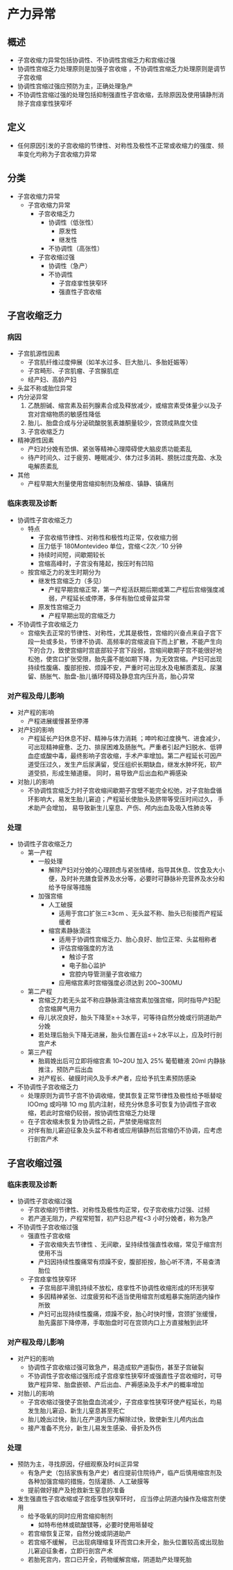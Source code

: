 # 产力异常

## 概述

- 子宫收缩力异常包括协调性、不协调性宫缩乏力和宫缩过强
- 协调性宫缩乏力处理原则是加强子宫收缩 ，不协调性宫缩乏力处理原则是调节子宫收缩
- 协调性宫缩过强应预防为主，正确处理急产
- 不协调性宫缩过强的处理包括抑制强直性子宫收缩，去除原因及使用镇静剂消除子宫痉挛性狭窄坏

## 定义
- 任何原因引发的子宫收缩的节律性、对称性及极性不正常或收缩力的强度、频率变化均称为子宫收缩力异常

## 分类
- 子宫收缩力异常
  - 子宫收缩力异常
    - 子宫收缩乏力
      - 协调性（低张性）
        - 原发性
        - 继发性
      - 不协调性（高张性）
    - 子宫收缩过强
      - 协调性（急产）
      - 不协调性
        - 子宫痉挛性狭窄环
        - 强直性子宫收缩

## 子宫收缩乏力

### 病因

- 子宫肌源性因素
  - 子宫肌纤维过度伸展（如羊水过多、巨大胎儿、多胎妊娠等）
  - 子宫畸形、子宫肌瘤、子宫腺肌症
  - 经产妇、高龄产妇
- 头盆不称或胎位异常
- 内分泌异常
  1. 乙酰胆碱、缩宫素及前列腺素合成及释放减少，或缩宫素受体量少以及子宫对宫缩物质的敏感性降低
  2. 胎儿、胎盘合成与分泌硫酸脱氢表雄酮量较少，宫颈成熟度欠佳
  3. 子宫收缩乏力
- 精神源性因素
  - 产妇对分娩有恐惧、紧张等精神心理障碍使大脑皮质功能紊乱 
  - 待产时间久、过于疲劳、睡眠减少、体力过多消耗、膀胱过度充盈、水及电解质紊乱
- 其他
  - 产程早期大剂量使用宫缩抑制剂及解痉、镇静、镇痛剂

### 临床表现及诊断

- 协调性子宫收缩乏力
  - 特点
    - 子宫收缩节律性、对称性和极性均正常，仅收缩力弱
    - 压力低于 180Montevideo 单位，宫缩＜2次／10 分钟
    - 持续时间短，间歇期较长
    - 宫缩高峰时，子宫没有隆起，按压时有凹陷
  - 按宫缩乏力的发生时期分为
    - 继发性宫缩乏力（多见）
      - 产程早期宫缩正常，第一产程活跃期后期或第二产程后宫缩强度减弱，产程延长或停滞，多伴有胎位或骨盆异常
    - 原发性宫缩乏力
      - 产程早期出现的宫缩乏力
- 不协调性子宫收缩乏力
  - 宫缩失去正常的节律性、对称性，尤其是极性，宫缩的兴奋点来自子宫下段一处或多处，节律不协调、高频率的宫缩波自下而上扩散，不能产生向下的合力，致使宫缩时宫底部较子宫下段弱，宫缩间歇期子宫不能很好地松弛，使宫口扩张受限，胎先露不能如期下降，为无效宫缩。产妇可出现持续性腹痛、腹部拒按、烦躁不安，严重时可出现水及电解质紊乱、尿潴留、肠胀气、胎盘-胎儿循环障碍及静息宫内压升高，胎心异常

### 对产程及母儿影响

- 对产程的影响
  - 产程进展缓慢甚至停滞
- 对产妇的影响
  - 产程延长产妇休息不好、精神与体力消耗 ；呻吟和过度换气、进食减少，可出现精神疲惫、乏力、排尿困难及肠胀气。严重者引起产妇脱水、低钾血症或酸中毒，最终影响子宫收缩，手术产率增加。第二产程延长可因产道受压过久，发生产后尿满留，受压组织长期缺血，继发水肿坏死，软产道受损，形成生殖道瘘。 同时，易导致产后出血和产褥感染
- 对胎儿的影响
  - 不协调性宫缩乏力时子宫收缩间歇期子宫壁不能完全松弛，对子宫胎盘循环影响大，易发生胎儿窘迫；产程延长使胎头及脐带等受压时间过久， 手术助产会增加， 易导致新生儿窒息、产伤、颅内出血及吸入性肺炎等

### 处理
- 协调性子宫收缩乏力
  - 第一产程
    - 一般处理
      - 解除产妇对分娩的心理顾虑与紧张情绪，指导其休息、饮食及大小便，及时补充膳食营养及水分等，必要时可静脉补充营养及水分和给予导尿等措施
    - 加强宫缩
      - 人工破膜
        - 适用于宫口扩张三≥3cm 、无头盆不称、胎头已衔接而产程延缓者
      - 缩宫素静脉滴注
        - 适用于协调性宫缩乏力、胎心良好、胎位正常、头盆相称者
        - 评估宫缩强度的方法
          - 触诊子宫
          - 电子胎心监护
          - 宫腔内导管测量子宫收缩力
        - 应用缩宫素时宫缩强度必须达到 200~300MU
  - 第二产程
    - 宫缩乏力若无头盆不称应静脉滴注缩宫素加强宫缩，同时指导产妇配合宫缩屏气用力
    - 母儿状况良好，胎头下降至≥＋3水平，可等待自然分娩或行阴道助产分娩
    - 若处理后胎头下降无进展，胎头位置在运≤＋2水平以上，应及时行剖宫产术
  - 第三产程
    - 胎肩娩出后可立即将缩宫素 10~20U 加入 25% 葡萄糖液 20ml 内静脉推注，预防产后出血
    - 对产程长、破膜时间久及手术产者，应给予抗生素预防感染
- 不协调性子宫收缩乏力
  - 处理原则为调节子宫不协调收缩，使其恢复正常节律性及极性给予哌替啶 lOOmg 或吗啡 1O mg 肌内注射，经充分休息多可恢复为协调性子宫收缩，若此时宫缩仍较弱，按协调性宫缩乏力处理
  - 在子宫收缩未恢复为协调性之前，严禁使用缩宫剂
  - 对伴有胎儿窘迫征象及头盆不称者或应用镇静剂后宫缩仍不协调，应考虑行剖宫产术

## 子宫收缩过强

### 临床表现及诊断
- 协调性子宫收缩过强
  - 子宫收缩的节律性、对称性及极性均正常，仅子宫收缩力过强、过频
  - 若产道无阻力，产程常短暂，初产妇总产程<3 小时分娩者，称为急产
- 不协调性子宫收缩过强
  - 强直性子宫收缩
    - 子宫收缩失去节律性 、无间歇，呈持续性强直性收缩，常见于缩宫剂使用不当
    - 产妇因持续性腹痛常有烦躁不安，腹部拒按，胎心听不清，不易查清胎位
  - 子宫痉挛性狭窄环
    - 子宫局部平滑肌持续不放松，痉挛性不协调性收缩形成的环形狭窄
    - 多因精神紧张、过度疲劳和不适当使用缩宫剂或粗暴实施阴道内操作所致
    - 产妇可出现持续性腹痛，烦躁不安，胎心时快时慢，宫颈扩张缓慢，胎先露部下降停滞，手取胎盘时可在宫颈内口上方直接触到此环

### 对产程及母儿影响
- 对产妇的影响
  - 协调性子宫收缩过强可致急产，易造成软产道裂伤，甚至子宫破裂
  - 不协调性子宫收缩过强形成子宫痉挛性狭窄环或强直性子宫收缩时，可导致产程异常、胎盘嵌顿、产后出血、产褥感染及手术产的概率增加
- 对胎儿的影响
  - 子宫收缩过强使子宫胎盘血流减少，子宫痉挛性狭窄环使产程延长，均易发生胎儿窘迫、新生儿窒息甚至死亡
  - 胎儿娩出过快，胎儿在产道内压力解除过快，致使新生儿颅内出血
  - 接产准备不充分，新生儿易发生感染、骨折及外伤

### 处理
- 预防为主，寻找原因，仔细观察及时纠正异常
  - 有急产史（包括家族有急产史）者应提前住院待产，临产后慎用缩宫剂及各种加强宫缩的措施，包括灌肠、人工破膜等
  - 提前做好接产及抢救新生窒息的准备
- 发生强直性子宫收缩或子宫痊孪性狭窄环时， 应当停止阴道内操作及缩宫剂使用
  - 给予吸氧的同时应用宫缩抑制剂
    - 如特布他林或硫酸镁等，必要时使用哌替啶
  - 若宫缩恢复正常，自然分娩或阴道助产
  - 若宫缩不缓解， 已出现病理缩复环而宫口未开全，胎头位置较高或出现胎儿窘迫征象者，立即行剖宫产术
  - 若胎死宫内，宫口已开全，药物缓解宫缩，阴道助产处理死胎